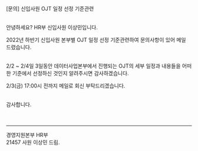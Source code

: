 [문의] 신입사원 OJT 일정 선정 기준관련</br></br>

안녕하세요? HR부 신입사원 이상민입니다.</br>

2022년 하반기 신입사원 본부별 OJT 일정 선정 기준관련하여 문의사항이 있어 메일 드렸습니다.</br></br>


2/2 ~ 2/4일 3일동안 데이터사업본부에서 진행되는 OJT의 세부 일정과 내용들을 어떠한 기준에서 선정하신 것인지 알려주시면 감사하겠습니다.</br>

2/3(금) 17:00시 전까지 메일로 회신 부탁드리겠습니다.</br></br>


감사합니다. </br></br></br>


-----------------
경영지원본부 HR부</br>
21457 사원 이상민 드림.
